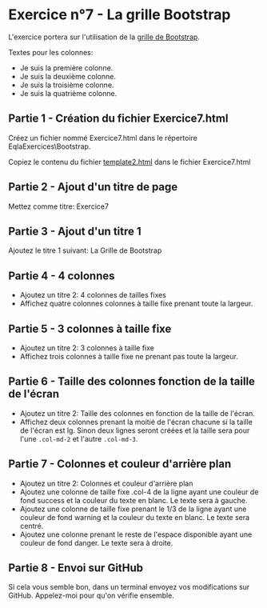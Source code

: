 # Exercice n°7 - La grille Bootstrap
L'exercice portera sur l'utilisation de la [grille de Bootstrap](/Theorie/README.md#xi-la-grille-bootstrap).

Textes pour les colonnes:
- Je suis la première colonne.
- Je suis la deuxième colonne.
- Je suis la troisième colonne.
- Je suis la quatrième colonne.

## Partie 1 - Création du fichier Exercice7.html
Créez un fichier nommé Exercice7.html dans le répertoire EqlaExercices\Bootstrap.  

Copiez le contenu du fichier [template2.html](/Exercices/Templates/template2.html?raw=1) dans le fichier Exercice7.html
## Partie 2 - Ajout d'un titre de page
Mettez comme titre: Exercice7

## Partie 3 - Ajout d'un titre 1
Ajoutez le titre 1 suivant: La Grille de Bootstrap

## Partie 4 - 4 colonnes
- Ajoutez un titre 2: 4 colonnes de tailles fixes
- Affichez quatre colonnes colonnes à taille fixe prenant toute la largeur.

## Partie 5 - 3 colonnes à taille fixe
- Ajoutez un titre 2: 3 colonnes à taille fixe
- Affichez trois colonnes à taille fixe ne prenant pas toute la largeur.

## Partie 6 - Taille des colonnes fonction de la taille de l'écran
- Ajoutez un titre 2: Taille des colonnes en fonction de la taille de l'écran.
- Affichez deux colonnes prenant la moitié de l'écran chacune si la taille de l'écran est lg. Sinon deux lignes seront créées et la taille sera pour l'une <code>.col-md-2</code> et l'autre <code>.col-md-3</code>.

## Partie 7 - Colonnes et couleur d'arrière plan
- Ajoutez un titre 2: Colonnes et couleur d'arrière plan
- Ajoutez une colonne de taille fixe .col-4 de la ligne ayant une couleur de fond success et la couleur du texte en blanc. Le texte sera à gauche.
- Ajoutez une colonne de taille fixe prenant le 1/3 de la ligne ayant une couleur de fond warning et la couleur du texte en blanc. Le texte sera centré.
- Ajoutez une colonne prenant le reste de l'espace disponible ayant une couleur de fond danger. Le texte sera à droite.

## Partie 8 - Envoi sur GitHub
Si cela vous semble bon, dans un terminal envoyez vos modifications sur GitHub.
Appelez-moi pour qu'on vérifie ensemble.
